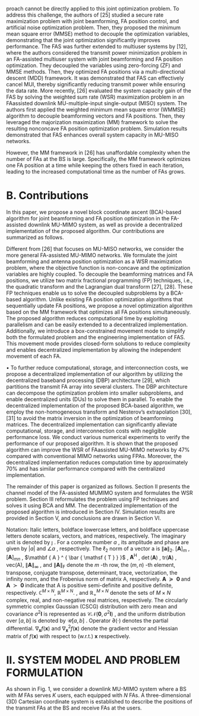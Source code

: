 proach cannot be directly applied to this joint optimization problem. To address this challenge, the authors of [25] studied a secure rate maximization problem with joint beamforming, FA position control, and artificial noise optimization problem. Then, they proposed the minimum mean square error (MMSE) method to decouple the optimization variables, demonstrating that the joint optimization significantly improves performance. The FAS was further extended to multiuser systems by [12], where the authors considered the transmit power minimization problem in an FA-assisted multiuser system with joint beamforming and FA position optimization. They decoupled the variables using zero-forcing (ZF) and MMSE methods. Then, they optimized FA positions via a multi-directional descent (MDD) framework. It was demonstrated that FAS can effectively cancel MUI, thereby significantly reducing transmit power while ensuring the data rate. More recently, [26] evaluated the system capacity gain of the FAS by solving the weighted sum rate (WSR) maximization problem in an FAassisted downlink MU-multiple-input single-output (MISO) system. The authors first applied the weighted minimum mean square error (WMMSE) algorithm to decouple beamforming vectors and FA positions. Then, they leveraged the majorization maximization (MM) framework to solve the resulting nonconcave FA position optimization problem. Simulation results demonstrated that FAS enhances overall system capacity in MU-MISO networks.  

However, the MM framework in [26] has unaffordable complexity when the number of FAs at the BS is large. Specifically, the MM framework optimizes one FA position at a time while keeping the others fixed in each iteration, leading to the increased computational time as the number of FAs grows.  

# B. Contributions  

In this paper, we propose a novel block coordinate ascent (BCA)-based algorithm for joint beamforming and FA position optimization in the FA-assisted downlink MU-MIMO system, as well as provide a decentralized implementation of the proposed algorithm. Our contributions are summarized as follows.  

Different from [26] that focuses on MU-MISO networks, we consider the more general FA-assisted MU-MIMO networks. We formulate the joint beamforming and antenna position optimization as a WSR maximization problem, where the objective function is non-concave and the optimization variables are highly coupled. To decouple the beamforming matrices and FA positions, we utilize two matrix fractional programming (FP) techniques, i.e., the quadratic transform and the Lagrangian dual transform [27], [28]. These FP techniques enable us to solve the decoupled subproblems by a BCA-based algorithm. Unlike existing FA position optimization algorithms that sequentially update FA positions, we propose a novel optimization algorithm based on the MM framework that optimizes all FA positions simultaneously. The proposed algorithm reduces computational time by exploiting parallelism and can be easily extended to a decentralized implementation. Additionally, we introduce a box-constrained movement mode to simplify both the formulated problem and the engineering implementation of FAS. This movement mode provides closed-form solutions to reduce complexity and enables decentralized implementation by allowing the independent movement of each FA.  

• To further reduce computational, storage, and interconnection costs, we propose a decentralized implementation of our algorithm by utilizing the decentralized baseband processing (DBP) architecture [29], which partitions the transmit FA array into several clusters. The DBP architecture can decompose the optimization problem into smaller subproblems, and enable decentralized units (DUs) to solve them in parallel. To enable the decentralized implementation of the proposed BCA-based algorithm, we employ the non-homogeneous transform and Nesterov’s extrapolation [30], [31] to avoid the matrix inversion in the optimization of beamforming matrices. The decentralized implementation can significantly alleviate computational, storage, and interconnection costs with negligible performance loss. We conduct various numerical experiments to verify the performance of our proposed algorithm. It is shown that the proposed algorithm can improve the WSR of FAassisted MU-MIMO networks by $4 7 \%$ compared with conventional MIMO networks using FPAs. Moreover, the decentralized implementation reduces computation time by approximately $7 0 \%$ and has similar performance compared with the centralized implementation.  

The remainder of this paper is organized as follows. Section II presents the channel model of the FA-assisted MUMIMO system and formulates the WSR problem. Section III reformulates the problem using FP techniques and solves it using BCA and MM. The decentralized implementation of the proposed algorithm is introduced in Section IV. Simulation results are provided in Section V, and conclusions are drawn in Section VI.  

Notation: Italic letters, boldface lowercase letters, and boldface uppercase letters denote scalars, vectors, and matrices, respectively. The imaginary unit is denoted by $\jmath$ . For a complex number $a$ , its amplitude and phase are given by $| a |$ and $\angle a$ , respectively. The $\ell _ { 2 }$ norm of a vector a is ${ \| \mathbf { a } \| _ { 2 } } . ~ [ \mathbf { A } ] _ { m }$ , $[ \mathbf { A } ] _ { m n }$ , $\mathbf { A } ^ { \bar { \mathsf { T } } }$ , $\mathbf { A } ^ { \mathsf { H } }$ , $\operatorname* { d e t } ( \mathbf { A } )$ , $\pmb { \mathrm { t r } } ( \mathbf { A } )$ , vec(A), $\| \mathbf { A } \| _ { \infty }$ , and $\lVert \mathbf { A } \rVert _ { \mathrm { F } }$ denote the $m$ -th row, the $( m , n )$ -th element, transpose, conjugate transpose, determinant, trace, vectorization, the infinity norm, and the Frobenius norm of matrix A, respectively. $\textbf { A } \succeq \textbf { 0 }$ and $\textbf { A } \succ \textbf { 0 }$ indicate that A is positive semi-definite and positive definite, respectively. $\mathbb { C } ^ { M \times N } , \ \mathbb { R } ^ { M \times N } .$ , and $\mathbb { R } _ { + } ^ { M \times N }$ denote the sets of $M \times N$ complex, real, and non-negative real matrices, respectively. The circularly symmetric complex Gaussian (CSCG) distribution with zero mean and covariance $\sigma ^ { 2 } \mathbf { I }$ is represented as $\mathscr { C N } ( \mathbf { 0 } , \sigma ^ { 2 } \mathbf { I } )$ , and the uniform distribution over $[ a , b ]$ is denoted by $\mathcal { U } [ a , b ]$ . Operator $\partial \left( \cdot \right)$ denotes the partial differential. $\nabla _ { \mathbf x } f \left( \mathbf x \right)$ and $\nabla _ { \mathbf { x } } ^ { 2 } f \left( \mathbf { x } \right)$ denote the gradient vector and Hessian matrix of $f \left( \mathbf { x } \right)$ with respect to (w.r.t.) $\mathbf { x }$ respectively.  

# II. SYSTEM MODEL AND PROBLEM FORMULATION  

As shown in Fig. 1, we consider a downlink MU-MIMO system where a BS with $M$ FAs serves $K$ users, each equipped with $N$ FAs. A three-dimensional (3D) Cartesian coordinate system is established to describe the positions of the transmit FAs at the BS and receive FAs at the users.  